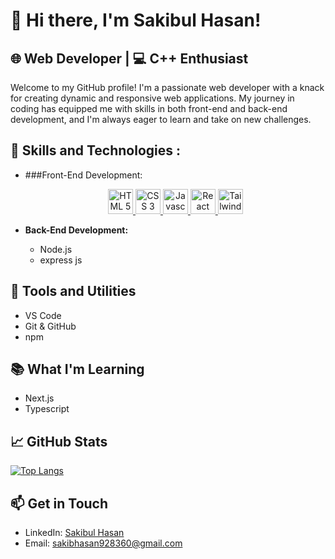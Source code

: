 # 👋 Hi there, I'm Sakibul Hasan!

## 🌐 Web Developer | 💻 C++ Enthusiast

Welcome to my GitHub profile! I'm a passionate web developer with a knack for creating dynamic and responsive web applications. My journey in coding has equipped me with skills in both front-end and back-end development, and I'm always eager to learn and take on new challenges.

## 🚀 Skills and Technologies : 

- ###Front-End Development:

  <p align='center'>

  <a href="https://www.w3schools.com/html/html_intro.asp">
    <img
      src="https://w7.pngwing.com/pngs/1005/511/png-transparent-web-development-html-logo-world-wide-web-consortium-create-html-signature-angle-text-rectangle.png"
      alt="HTML 5"
      width="40"
      height="40" />
  </a>

  <a href="https://www.w3schools.com/css/css_intro.asp">
    <img
      src="https://w7.pngwing.com/pngs/393/49/png-transparent-css-logo.png"
      alt="CSS 3"
      width="40"
      height="40" />
  </a>

  <a href="https://www.w3schools.com/js/js_intro.asp">
    <img
      src="https://w7.pngwing.com/pngs/503/848/png-transparent-javascript-computer-icons-software-developer-cascading-style-sheets-javascript-logo-angle-text-rectangle.png"
      alt="Javascript"
      width="40"
      height="40" />
  </a>

  <a href="https://www.w3schools.com/react/react_intro.asp">
    <img
      src="https://w7.pngwing.com/pngs/403/269/png-transparent-react-react-native-logos-brands-in-colors-icon.png"
      alt="React"
      width="40"
      height="40" />
  </a>

  <a href="https://tailwindcss.com/docs/installation">
    <img
      src="https://w7.pngwing.com/pngs/293/485/png-transparent-tailwind-css-hd-logo.png"
      alt="TailwindCSS"
      width="40"
      height="40" />
  </a>
  </p>


- **Back-End Development:**
  - Node.js
  - express js
  

## 🔧 Tools and Utilities

- VS Code
- Git & GitHub
- npm

## 📚 What I'm Learning

- Next.js
- Typescript
## 📈 GitHub Stats

[![Top Langs](https://github-readme-stats.vercel.app/api/top-langs/?username=Sakib928&theme=transparent&layout=pie)](https://github.com/anuraghazra/github-readme-stats)

## 📫 Get in Touch

- LinkedIn: [Sakibul Hasan](https://www.linkedin.com/in/sakib928)
- Email: [sakibhasan928360@gmail.com](mailto:sakibhasan928360@gmail.com)

